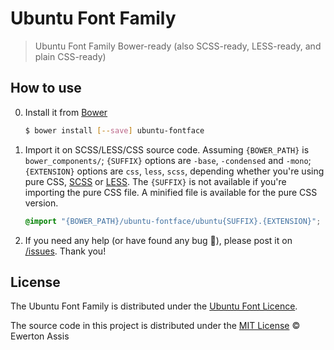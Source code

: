 # Ubuntu Font Family

> Ubuntu Font Family Bower-ready (also SCSS-ready, LESS-ready, and plain CSS-ready)

## How to use

0. Install it from [Bower](http://bower.io/)

   ```sh
   $ bower install [--save] ubuntu-fontface
   ```

1. Import it on SCSS/LESS/CSS source code. Assuming `{BOWER_PATH}` is `bower_components/`; `{SUFFIX}` options
are `-base`, `-condensed` and `-mono`; `{EXTENSION}` options are `css`, `less`, `scss`, depending
whether you're using pure CSS, [SCSS](http://sass-lang.com/) or [LESS](http://lesscss.org/). The `{SUFFIX}` is
not available if you're importing the pure CSS file. A minified file is available for the pure CSS version.

    ```css
    @import "{BOWER_PATH}/ubuntu-fontface/ubuntu{SUFFIX}.{EXTENSION}";
    ```

2. If you need any help (or have found any bug &#x1f41e;), please post it on
[/issues](//github.com/earaujoassis/ubuntu-fontface/issues). Thank you!

## License

The Ubuntu Font Family is distributed under the [Ubuntu Font Licence](http://font.ubuntu.com/licence/).

The source code in this project is distributed under the [MIT License](http://earaujoassis.mit-license.org/) &copy; Ewerton Assis
